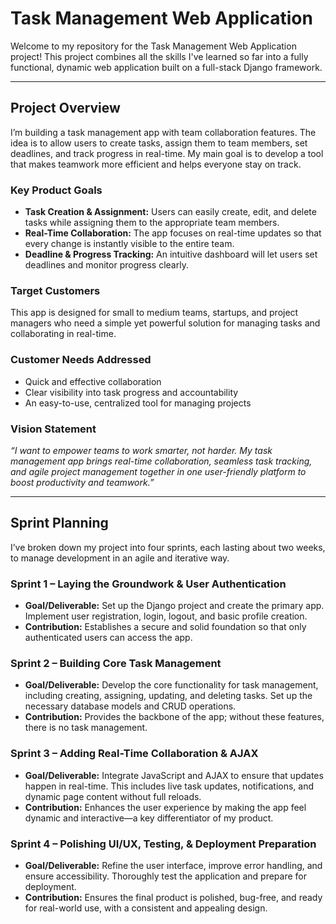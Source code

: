 # Task Management Web Application

Welcome to my repository for the Task Management Web Application project! This project combines all the skills I've learned so far into a fully functional, dynamic web application built on a full-stack Django framework.

---

## Project Overview

I’m building a task management app with team collaboration features. The idea is to allow users to create tasks, assign them to team members, set deadlines, and track progress in real-time. My main goal is to develop a tool that makes teamwork more efficient and helps everyone stay on track.

### Key Product Goals
- **Task Creation & Assignment:** Users can easily create, edit, and delete tasks while assigning them to the appropriate team members.
- **Real-Time Collaboration:** The app focuses on real-time updates so that every change is instantly visible to the entire team.
- **Deadline & Progress Tracking:** An intuitive dashboard will let users set deadlines and monitor progress clearly.

### Target Customers
This app is designed for small to medium teams, startups, and project managers who need a simple yet powerful solution for managing tasks and collaborating in real-time.

### Customer Needs Addressed
- Quick and effective collaboration
- Clear visibility into task progress and accountability
- An easy-to-use, centralized tool for managing projects

### Vision Statement
*“I want to empower teams to work smarter, not harder. My task management app brings real-time collaboration, seamless task tracking, and agile project management together in one user-friendly platform to boost productivity and teamwork.”*

---

## Sprint Planning

I’ve broken down my project into four sprints, each lasting about two weeks, to manage development in an agile and iterative way.

### Sprint 1 – Laying the Groundwork & User Authentication
- **Goal/Deliverable:** Set up the Django project and create the primary app. Implement user registration, login, logout, and basic profile creation.
- **Contribution:** Establishes a secure and solid foundation so that only authenticated users can access the app.

### Sprint 2 – Building Core Task Management
- **Goal/Deliverable:** Develop the core functionality for task management, including creating, assigning, updating, and deleting tasks. Set up the necessary database models and CRUD operations.
- **Contribution:** Provides the backbone of the app; without these features, there is no task management.

### Sprint 3 – Adding Real-Time Collaboration & AJAX
- **Goal/Deliverable:** Integrate JavaScript and AJAX to ensure that updates happen in real-time. This includes live task updates, notifications, and dynamic page content without full reloads.
- **Contribution:** Enhances the user experience by making the app feel dynamic and interactive—a key differentiator of my product.

### Sprint 4 – Polishing UI/UX, Testing, & Deployment Preparation
- **Goal/Deliverable:** Refine the user interface, improve error handling, and ensure accessibility. Thoroughly test the application and prepare for deployment.
- **Contribution:** Ensures the final product is polished, bug-free, and ready for real-world use, with a consistent and appealing design.